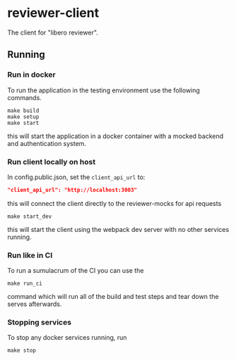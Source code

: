# reviewer-client

The client for "libero reviewer".

## Running

### Run in docker
To run the application in the testing environment use the following commands.
```
make build
make setup
make start
```

this will start the application in a docker container with a mocked backend and authentication system.

### Run client locally on host

In config.public.json, set the `client_api_url` to:
```json
"client_api_url": "http://localhost:3003"
```
this will connect the client directly to the reviewer-mocks for api requests

```
make start_dev
```
this will start the client using the webpack dev server with no other services running.

### Run like in CI

To run a sumulacrum of the CI you can use the
```
make run_ci
```
command which will run all of the build and test steps and tear down the serves afterwards.


### Stopping services

To stop any docker services running, run
```
make stop
```